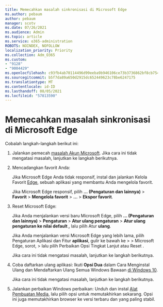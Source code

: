 ```yaml
---
title: Memecahkan masalah sinkronisasi di Microsoft Edge
ms.author: pebaum
author: pebaum
manager: scotv
ms.date: 07/26/2021
ms.audience: Admin
ms.topic: article
ms.service: o365-administration
ROBOTS: NOINDEX, NOFOLLOW
localization_priority: Priority
ms.collection: Adm_O365
ms.custom:
- "9128"
- "9004429"
ms.openlocfilehash: c93fb4ab70114496d99eeba9b946106ce73b3736862bf8cb754f91b787a7f5ea
ms.sourcegitcommit: b5f7da89a650d2915dc652449623c78be6247175
ms.translationtype: MT
ms.contentlocale: id-ID
ms.lasthandoff: 08/05/2021
ms.locfileid: "57813590"
---
```

# <a name="troubleshoot-problems-with-sync-in-microsoft-edge"></a>Memecahkan masalah sinkronisasi di Microsoft Edge

Cobalah langkah-langkah berikut ini:

1. Jalankan pemecah [masalah Akun Microsoft](https://go.microsoft.com/fwlink/?linkid=2155661). Jika cara ini tidak mengatasi masalah, lanjutkan ke langkah berikutnya.

1. Mencadangkan favorit Anda:

    Jika Microsoft Edge Anda tidak responsif, instal dan jalankan Kelola Favorit [Edge](https://go.microsoft.com/fwlink/?linkid=2155764), sebuah aplikasi yang membantu Anda mengelola favorit.

    Jika Microsoft Edge responsif, pilih **... (Pengaturan dan lainnya)**  >  **Favorit**  >  **Mengelola favorit**  >  **...** >  **Ekspor favorit**.

1. Reset Microsoft Edge:

    Jika Anda menjalankan versi baru Microsoft Edge, pilih **... (Pengaturan dan lainnya)**  >  **Pengaturan**  >  **Atur ulang pengaturan**  >  **Atur ulang pengaturan ke nilai default ,** lalu pilih Atur **ulang**.

    Jika Anda menjalankan versi Microsoft Edge yang lebih lama, pilih Pengaturan Aplikasi dan Fitur **aplikasi**, gulir ke bawah ke  >    >  Microsoft Edge, sorot,   >   lalu pilih Perbaikan Opsi Tingkat Lanjut atau Reset .

    Jika cara ini tidak mengatasi masalah, lanjutkan ke langkah berikutnya.

1. Coba daftarkan ulang aplikasi: Ikuti **Opsi Dua** dalam Cara Menginstal Ulang dan Mendaftarkan Ulang Semua Windows Bawaan [di Windows 10](https://go.microsoft.com/fwlink/?linkid=2146509).

    Jika cara ini tidak mengatasi masalah, lanjutkan ke langkah berikutnya.

1. Jalankan perbaikan Windows perbaikan: Unduh dan instal [Alat Pembuatan Media](https://go.microsoft.com/fwlink/?linkid=2146242), lalu pilih opsi untuk memutakhirkan sekarang. Opsi ini juga memutakhirkan browser ke versi terbaru dan yang paling stabil.
